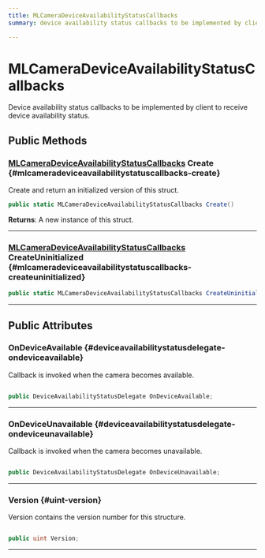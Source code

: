```yaml
---
title: MLCameraDeviceAvailabilityStatusCallbacks
summary: device availability status callbacks to be implemented by client to receive device availability status. 

---
```


# MLCameraDeviceAvailabilityStatusCallbacks




Device availability status callbacks to be implemented by client to receive device availability status.   





## Public Methods

### [MLCameraDeviceAvailabilityStatusCallbacks](/versioned_docs/version-31-Aug-2023/unity-api/api/UnityEngine.XR.MagicLeap/MLCameraBase/NativeBindings/UnityEngine.XR.MagicLeap.MLCameraBase.NativeBindings.MLCameraDeviceAvailabilityStatusCallbacks.md) Create {#mlcameradeviceavailabilitystatuscallbacks-create}

Create and return an initialized version of this struct. 

```csharp
public static MLCameraDeviceAvailabilityStatusCallbacks Create()
```






**Returns**: A new instance of this struct.



-----------

### [MLCameraDeviceAvailabilityStatusCallbacks](/versioned_docs/version-31-Aug-2023/unity-api/api/UnityEngine.XR.MagicLeap/MLCameraBase/NativeBindings/UnityEngine.XR.MagicLeap.MLCameraBase.NativeBindings.MLCameraDeviceAvailabilityStatusCallbacks.md) CreateUninitialized {#mlcameradeviceavailabilitystatuscallbacks-createuninitialized}

```csharp
public static MLCameraDeviceAvailabilityStatusCallbacks CreateUninitialized()
```






-----------

## Public Attributes

### OnDeviceAvailable {#deviceavailabilitystatusdelegate-ondeviceavailable}

Callback is invoked when the camera becomes available. 

```csharp

public DeviceAvailabilityStatusDelegate OnDeviceAvailable;

```






-----------

### OnDeviceUnavailable {#deviceavailabilitystatusdelegate-ondeviceunavailable}

Callback is invoked when the camera becomes unavailable. 

```csharp

public DeviceAvailabilityStatusDelegate OnDeviceUnavailable;

```






-----------

### Version {#uint-version}

Version contains the version number for this structure. 

```csharp

public uint Version;

```






-----------


